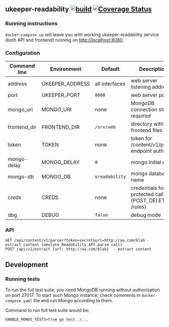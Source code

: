 ## ukeeper-readability [![build](https://github.com/ukeeper/ukeeper-redabilty/actions/workflows/ci.yml/badge.svg)](https://github.com/ukeeper/ukeeper-redabilty/actions/workflows/ci.yml) [![Coverage Status](https://coveralls.io/repos/github/ukeeper/ukeeper-readability/badge.svg?branch=master)](https://coveralls.io/github/ukeeper/ukeeper-readability?branch=master)

### Running instructions

`docker-compose up` will leave you with working ukeeper-readability service (both API and frontend) running on <http://localhost:8080>.

### Configuration

| Command line | Environment     | Default        | Description                                           |
|--------------|-----------------|----------------|-------------------------------------------------------|
| address      | UKEEPER_ADDRESS | all interfaces | web server listening address                          |
| port         | UKEEPER_PORT    | `8080`         | web server port                                       |
| mongo_uri    | MONGO_URI       | none           | MongoDB connection string, _required_                 |
| frontend_dir | FRONTEND_DIR    | `/srv/web`     | directory with frontend files                         |
| token        | TOKEN           | none           | token for /content/v1/parser endpoint auth            |
| mongo-delay  | MONGO_DELAY     | `0`            | mongo initial delay                                   |
| mongo-db     | MONGO_DB        | `ureadability` | mongo database name                                   |
| creds        | CREDS           | none           | credentials for protected calls (POST, DELETE /rules) |
| dbg          | DEBUG           | `false`        | debug mode                                            |

### API

    GET /api/content/v1/parser?token=secret&url=http://aa.com/blah - extract content (emulate Readability API parse call)
    POST /api/v1/extract {url: http://aa.com/blah}  - extract content

## Development

### Running tests

To run the full test suite, you need MongoDB running without authorisation on port 27017. To start such Mongo instance, check comments in `docker-compose.yaml` file and run Mongo according to them.

Command to run full test suite would be:

```shell
ENABLE_MONGO_TESTS=true go test ./...
```